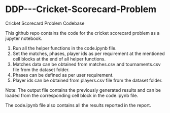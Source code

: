 # DDP---Cricket-Scorecard-Problem
Cricket Scorecard Problem Codebase

This github repo contains the code for the cricket scorecard problem as a jupyter notebook.

1. Run all the helper functions in the code.ipynb file.
2. Set the matches, phases, player ids as per requirement at the mentioned cell blocks at the end of all helper functions.
3. Matches data can be obtained from matches.csv and tournaments.csv file from the dataset folder.
4. Phases can be defined as per user requirement.
5. Player ids can be obtained from players.csv file from the dataset folder.

Note: The output file contains the previously generated results and can be loaded from the corresponding cell block in the code.ipynb file.

The code.ipynb file also contains all the results reported in the report.